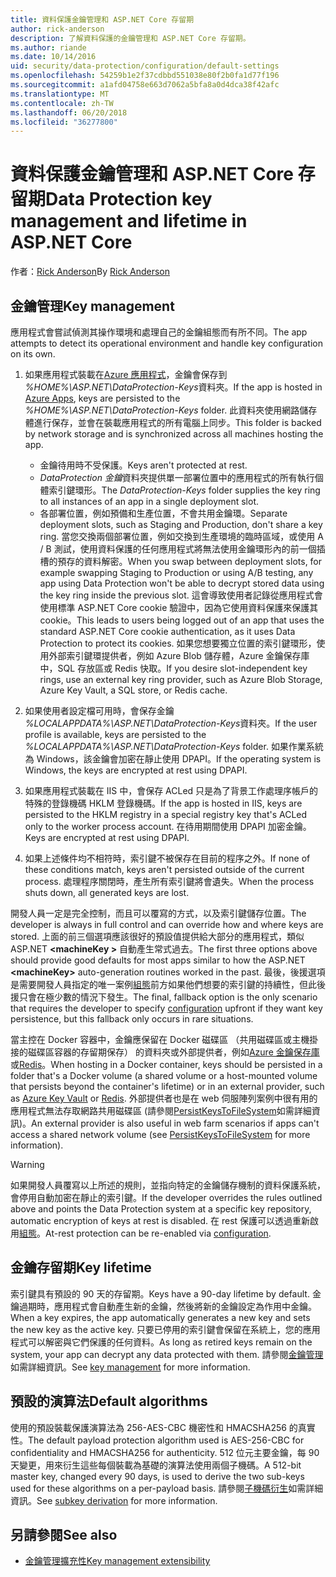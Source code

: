 ```yaml
---
title: 資料保護金鑰管理和 ASP.NET Core 存留期
author: rick-anderson
description: 了解資料保護的金鑰管理和 ASP.NET Core 存留期。
ms.author: riande
ms.date: 10/14/2016
uid: security/data-protection/configuration/default-settings
ms.openlocfilehash: 54259b1e2f37cdbbd551038e80f2b0fa1d77f196
ms.sourcegitcommit: a1afd04758e663d7062a5bfa8a0d4dca38f42afc
ms.translationtype: MT
ms.contentlocale: zh-TW
ms.lasthandoff: 06/20/2018
ms.locfileid: "36277800"
---
```

# <a name="data-protection-key-management-and-lifetime-in-aspnet-core"></a><span data-ttu-id="185a8-103">資料保護金鑰管理和 ASP.NET Core 存留期</span><span class="sxs-lookup"><span data-stu-id="185a8-103">Data Protection key management and lifetime in ASP.NET Core</span></span>

<span data-ttu-id="185a8-104">作者：[Rick Anderson](https://twitter.com/RickAndMSFT)</span><span class="sxs-lookup"><span data-stu-id="185a8-104">By [Rick Anderson](https://twitter.com/RickAndMSFT)</span></span>

## <a name="key-management"></a><span data-ttu-id="185a8-105">金鑰管理</span><span class="sxs-lookup"><span data-stu-id="185a8-105">Key management</span></span>

<span data-ttu-id="185a8-106">應用程式會嘗試偵測其操作環境和處理自己的金鑰組態而有所不同。</span><span class="sxs-lookup"><span data-stu-id="185a8-106">The app attempts to detect its operational environment and handle key configuration on its own.</span></span>

1. <span data-ttu-id="185a8-107">如果應用程式裝載在[Azure 應用程式](https://azure.microsoft.com/services/app-service/)，金鑰會保存到 *%HOME%\ASP.NET\DataProtection-Keys*資料夾。</span><span class="sxs-lookup"><span data-stu-id="185a8-107">If the app is hosted in [Azure Apps](https://azure.microsoft.com/services/app-service/), keys are persisted to the *%HOME%\ASP.NET\DataProtection-Keys* folder.</span></span> <span data-ttu-id="185a8-108">此資料夾使用網路儲存體進行保存，並會在裝載應用程式的所有電腦上同步。</span><span class="sxs-lookup"><span data-stu-id="185a8-108">This folder is backed by network storage and is synchronized across all machines hosting the app.</span></span>
   * <span data-ttu-id="185a8-109">金鑰待用時不受保護。</span><span class="sxs-lookup"><span data-stu-id="185a8-109">Keys aren't protected at rest.</span></span>
   * <span data-ttu-id="185a8-110">*DataProtection 金鑰*資料夾提供單一部署位置中的應用程式的所有執行個體索引鍵環形。</span><span class="sxs-lookup"><span data-stu-id="185a8-110">The *DataProtection-Keys* folder supplies the key ring to all instances of an app in a single deployment slot.</span></span>
   * <span data-ttu-id="185a8-111">各部署位置，例如預備和生產位置，不會共用金鑰環。</span><span class="sxs-lookup"><span data-stu-id="185a8-111">Separate deployment slots, such as Staging and Production, don't share a key ring.</span></span> <span data-ttu-id="185a8-112">當您交換兩個部署位置，例如交換到生產環境的臨時區域，或使用 A / B 測試，使用資料保護的任何應用程式將無法使用金鑰環形內的前一個插槽的預存的資料解密。</span><span class="sxs-lookup"><span data-stu-id="185a8-112">When you swap between deployment slots, for example swapping Staging to Production or using A/B testing, any app using Data Protection won't be able to decrypt stored data using the key ring inside the previous slot.</span></span> <span data-ttu-id="185a8-113">這會導致使用者記錄從應用程式會使用標準 ASP.NET Core cookie 驗證中，因為它使用資料保護來保護其 cookie。</span><span class="sxs-lookup"><span data-stu-id="185a8-113">This leads to users being logged out of an app that uses the standard ASP.NET Core cookie authentication, as it uses Data Protection to protect its cookies.</span></span> <span data-ttu-id="185a8-114">如果您想要獨立位置的索引鍵環形，使用外部索引鍵環提供者，例如 Azure Blob 儲存體，Azure 金鑰保存庫中，SQL 存放區或 Redis 快取。</span><span class="sxs-lookup"><span data-stu-id="185a8-114">If you desire slot-independent key rings, use an external key ring provider, such as Azure Blob Storage, Azure Key Vault, a SQL store, or Redis cache.</span></span>

1. <span data-ttu-id="185a8-115">如果使用者設定檔可用時，會保存金鑰 *%LOCALAPPDATA%\ASP.NET\DataProtection-Keys*資料夾。</span><span class="sxs-lookup"><span data-stu-id="185a8-115">If the user profile is available, keys are persisted to the *%LOCALAPPDATA%\ASP.NET\DataProtection-Keys* folder.</span></span> <span data-ttu-id="185a8-116">如果作業系統為 Windows，該金鑰會加密在靜止使用 DPAPI。</span><span class="sxs-lookup"><span data-stu-id="185a8-116">If the operating system is Windows, the keys are encrypted at rest using DPAPI.</span></span>

1. <span data-ttu-id="185a8-117">如果應用程式裝載在 IIS 中，會保存 ACLed 只是為了背景工作處理序帳戶的特殊的登錄機碼 HKLM 登錄機碼。</span><span class="sxs-lookup"><span data-stu-id="185a8-117">If the app is hosted in IIS, keys are persisted to the HKLM registry in a special registry key that's ACLed only to the worker process account.</span></span> <span data-ttu-id="185a8-118">在待用期間使用 DPAPI 加密金鑰。</span><span class="sxs-lookup"><span data-stu-id="185a8-118">Keys are encrypted at rest using DPAPI.</span></span>

1. <span data-ttu-id="185a8-119">如果上述條件均不相符時，索引鍵不被保存在目前的程序之外。</span><span class="sxs-lookup"><span data-stu-id="185a8-119">If none of these conditions match, keys aren't persisted outside of the current process.</span></span> <span data-ttu-id="185a8-120">處理程序關閉時，產生所有索引鍵將會遺失。</span><span class="sxs-lookup"><span data-stu-id="185a8-120">When the process shuts down, all generated keys are lost.</span></span>

<span data-ttu-id="185a8-121">開發人員一定是完全控制，而且可以覆寫的方式，以及索引鍵儲存位置。</span><span class="sxs-lookup"><span data-stu-id="185a8-121">The developer is always in full control and can override how and where keys are stored.</span></span> <span data-ttu-id="185a8-122">上面的前三個選項應該很好的預設值提供給大部分的應用程式，類似 ASP.NET  **\<machineKey >** 自動產生常式過去。</span><span class="sxs-lookup"><span data-stu-id="185a8-122">The first three options above should provide good defaults for most apps similar to how the ASP.NET **\<machineKey>** auto-generation routines worked in the past.</span></span> <span data-ttu-id="185a8-123">最後，後援選項是需要開發人員指定的唯一案例[組態](xref:security/data-protection/configuration/overview)前方如果他們想要的索引鍵的持續性，但此後援只會在極少數的情況下發生。</span><span class="sxs-lookup"><span data-stu-id="185a8-123">The final, fallback option is the only scenario that requires the developer to specify [configuration](xref:security/data-protection/configuration/overview) upfront if they want key persistence, but this fallback only occurs in rare situations.</span></span>

<span data-ttu-id="185a8-124">當主控在 Docker 容器中，金鑰應保留在 Docker 磁碟區 （共用磁碟區或主機掛接的磁碟區容器的存留期保存） 的資料夾或外部提供者，例如[Azure 金鑰保存庫](https://azure.microsoft.com/services/key-vault/)或[Redis](https://redis.io/)。</span><span class="sxs-lookup"><span data-stu-id="185a8-124">When hosting in a Docker container, keys should be persisted in a folder that's a Docker volume (a shared volume or a host-mounted volume that persists beyond the container's lifetime) or in an external provider, such as [Azure Key Vault](https://azure.microsoft.com/services/key-vault/) or [Redis](https://redis.io/).</span></span> <span data-ttu-id="185a8-125">外部提供者也是在 web 伺服陣列案例中很有用的應用程式無法存取網路共用磁碟區 (請參閱[PersistKeysToFileSystem](xref:security/data-protection/configuration/overview#persistkeystofilesystem)如需詳細資訊)。</span><span class="sxs-lookup"><span data-stu-id="185a8-125">An external provider is also useful in web farm scenarios if apps can't access a shared network volume (see [PersistKeysToFileSystem](xref:security/data-protection/configuration/overview#persistkeystofilesystem) for more information).</span></span>

> [!WARNING]
> <span data-ttu-id="185a8-126">如果開發人員覆寫以上所述的規則，並指向特定的金鑰儲存機制的資料保護系統，會停用自動加密在靜止的索引鍵。</span><span class="sxs-lookup"><span data-stu-id="185a8-126">If the developer overrides the rules outlined above and points the Data Protection system at a specific key repository, automatic encryption of keys at rest is disabled.</span></span> <span data-ttu-id="185a8-127">在 rest 保護可以透過重新啟用[組態](xref:security/data-protection/configuration/overview)。</span><span class="sxs-lookup"><span data-stu-id="185a8-127">At-rest protection can be re-enabled via [configuration](xref:security/data-protection/configuration/overview).</span></span>

## <a name="key-lifetime"></a><span data-ttu-id="185a8-128">金鑰存留期</span><span class="sxs-lookup"><span data-stu-id="185a8-128">Key lifetime</span></span>

<span data-ttu-id="185a8-129">索引鍵具有預設的 90 天的存留期。</span><span class="sxs-lookup"><span data-stu-id="185a8-129">Keys have a 90-day lifetime by default.</span></span> <span data-ttu-id="185a8-130">金鑰過期時，應用程式會自動產生新的金鑰，然後將新的金鑰設定為作用中金鑰。</span><span class="sxs-lookup"><span data-stu-id="185a8-130">When a key expires, the app automatically generates a new key and sets the new key as the active key.</span></span> <span data-ttu-id="185a8-131">只要已停用的索引鍵會保留在系統上，您的應用程式可以解密與它們保護的任何資料。</span><span class="sxs-lookup"><span data-stu-id="185a8-131">As long as retired keys remain on the system, your app can decrypt any data protected with them.</span></span> <span data-ttu-id="185a8-132">請參閱[金鑰管理](xref:security/data-protection/implementation/key-management#key-expiration-and-rolling)如需詳細資訊。</span><span class="sxs-lookup"><span data-stu-id="185a8-132">See [key management](xref:security/data-protection/implementation/key-management#key-expiration-and-rolling) for more information.</span></span>

## <a name="default-algorithms"></a><span data-ttu-id="185a8-133">預設的演算法</span><span class="sxs-lookup"><span data-stu-id="185a8-133">Default algorithms</span></span>

<span data-ttu-id="185a8-134">使用的預設裝載保護演算法為 256-AES-CBC 機密性和 HMACSHA256 的真實性。</span><span class="sxs-lookup"><span data-stu-id="185a8-134">The default payload protection algorithm used is AES-256-CBC for confidentiality and HMACSHA256 for authenticity.</span></span> <span data-ttu-id="185a8-135">512 位元主要金鑰，每 90 天變更，用來衍生這些每個裝載為基礎的演算法使用兩個子機碼。</span><span class="sxs-lookup"><span data-stu-id="185a8-135">A 512-bit master key, changed every 90 days, is used to derive the two sub-keys used for these algorithms on a per-payload basis.</span></span> <span data-ttu-id="185a8-136">請參閱[子機碼衍生](xref:security/data-protection/implementation/subkeyderivation#additional-authenticated-data-and-subkey-derivation)如需詳細資訊。</span><span class="sxs-lookup"><span data-stu-id="185a8-136">See [subkey derivation](xref:security/data-protection/implementation/subkeyderivation#additional-authenticated-data-and-subkey-derivation) for more information.</span></span>

## <a name="see-also"></a><span data-ttu-id="185a8-137">另請參閱</span><span class="sxs-lookup"><span data-stu-id="185a8-137">See also</span></span>

* [<span data-ttu-id="185a8-138">金鑰管理擴充性</span><span class="sxs-lookup"><span data-stu-id="185a8-138">Key management extensibility</span></span>](xref:security/data-protection/extensibility/key-management)
